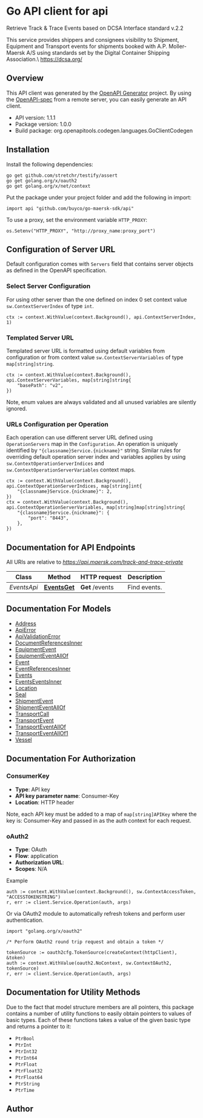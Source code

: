 # Go API client for api

Retrieve Track & Trace Events based on DCSA Interface standard v.2.2

This service provides shippers and consignees visibility to Shipment, Equipment and Transport events for shipments booked with A.P. Moller-Maersk A/S
using standards set by the Digital Container Shipping Association.\\
<https://dcsa.org/>


## Overview
This API client was generated by the [OpenAPI Generator](https://openapi-generator.tech) project.  By using the [OpenAPI-spec](https://www.openapis.org/) from a remote server, you can easily generate an API client.

- API version: 1.1.1
- Package version: 1.0.0
- Build package: org.openapitools.codegen.languages.GoClientCodegen

## Installation

Install the following dependencies:

```shell
go get github.com/stretchr/testify/assert
go get golang.org/x/oauth2
go get golang.org/x/net/context
```

Put the package under your project folder and add the following in import:

```golang
import api "github.com/buyco/go-maersk-sdk/api"
```

To use a proxy, set the environment variable `HTTP_PROXY`:

```golang
os.Setenv("HTTP_PROXY", "http://proxy_name:proxy_port")
```

## Configuration of Server URL

Default configuration comes with `Servers` field that contains server objects as defined in the OpenAPI specification.

### Select Server Configuration

For using other server than the one defined on index 0 set context value `sw.ContextServerIndex` of type `int`.

```golang
ctx := context.WithValue(context.Background(), api.ContextServerIndex, 1)
```

### Templated Server URL

Templated server URL is formatted using default variables from configuration or from context value `sw.ContextServerVariables` of type `map[string]string`.

```golang
ctx := context.WithValue(context.Background(), api.ContextServerVariables, map[string]string{
	"basePath": "v2",
})
```

Note, enum values are always validated and all unused variables are silently ignored.

### URLs Configuration per Operation

Each operation can use different server URL defined using `OperationServers` map in the `Configuration`.
An operation is uniquely identified by `"{classname}Service.{nickname}"` string.
Similar rules for overriding default operation server index and variables applies by using `sw.ContextOperationServerIndices` and `sw.ContextOperationServerVariables` context maps.

```golang
ctx := context.WithValue(context.Background(), api.ContextOperationServerIndices, map[string]int{
	"{classname}Service.{nickname}": 2,
})
ctx = context.WithValue(context.Background(), api.ContextOperationServerVariables, map[string]map[string]string{
	"{classname}Service.{nickname}": {
		"port": "8443",
	},
})
```

## Documentation for API Endpoints

All URIs are relative to *https://api.maersk.com/track-and-trace-private*

Class | Method | HTTP request | Description
------------ | ------------- | ------------- | -------------
*EventsApi* | [**EventsGet**](docs/EventsApi.md#eventsget) | **Get** /events | Find events.


## Documentation For Models

 - [Address](docs/Address.md)
 - [ApiError](docs/ApiError.md)
 - [ApiValidationError](docs/ApiValidationError.md)
 - [DocumentReferencesInner](docs/DocumentReferencesInner.md)
 - [EquipmentEvent](docs/EquipmentEvent.md)
 - [EquipmentEventAllOf](docs/EquipmentEventAllOf.md)
 - [Event](docs/Event.md)
 - [EventReferencesInner](docs/EventReferencesInner.md)
 - [Events](docs/Events.md)
 - [EventsEventsInner](docs/EventsEventsInner.md)
 - [Location](docs/Location.md)
 - [Seal](docs/Seal.md)
 - [ShipmentEvent](docs/ShipmentEvent.md)
 - [ShipmentEventAllOf](docs/ShipmentEventAllOf.md)
 - [TransportCall](docs/TransportCall.md)
 - [TransportEvent](docs/TransportEvent.md)
 - [TransportEventAllOf](docs/TransportEventAllOf.md)
 - [TransportEventAllOf1](docs/TransportEventAllOf1.md)
 - [Vessel](docs/Vessel.md)


## Documentation For Authorization



### ConsumerKey

- **Type**: API key
- **API key parameter name**: Consumer-Key
- **Location**: HTTP header

Note, each API key must be added to a map of `map[string]APIKey` where the key is: Consumer-Key and passed in as the auth context for each request.


### oAuth2


- **Type**: OAuth
- **Flow**: application
- **Authorization URL**: 
- **Scopes**: N/A

Example

```golang
auth := context.WithValue(context.Background(), sw.ContextAccessToken, "ACCESSTOKENSTRING")
r, err := client.Service.Operation(auth, args)
```

Or via OAuth2 module to automatically refresh tokens and perform user authentication.

```golang
import "golang.org/x/oauth2"

/* Perform OAuth2 round trip request and obtain a token */

tokenSource := oauth2cfg.TokenSource(createContext(httpClient), &token)
auth := context.WithValue(oauth2.NoContext, sw.ContextOAuth2, tokenSource)
r, err := client.Service.Operation(auth, args)
```


## Documentation for Utility Methods

Due to the fact that model structure members are all pointers, this package contains
a number of utility functions to easily obtain pointers to values of basic types.
Each of these functions takes a value of the given basic type and returns a pointer to it:

* `PtrBool`
* `PtrInt`
* `PtrInt32`
* `PtrInt64`
* `PtrFloat`
* `PtrFloat32`
* `PtrFloat64`
* `PtrString`
* `PtrTime`

## Author



